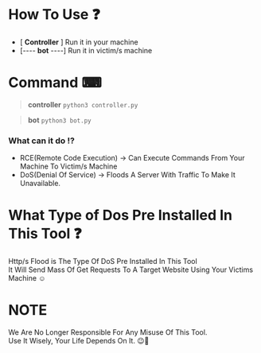 # How To Use ❓
- [ **Controller** ] Run it in your machine 
- [---- **bot** ----] Run it in victim/s machine

# Command ⌨
> **controller** `python3 controller.py`

> **bot** `python3 bot.py`

### What can it do ⁉
- RCE(Remote Code Execution) -> Can Execute Commands From Your Machine To Victim/s Machine
- DoS(Denial Of Service) -> Floods A Server With Traffic To Make It Unavailable.

# What Type of Dos Pre Installed In This Tool ❓
Http/s Flood is The Type Of DoS Pre Installed In This Tool <br>
It Will Send Mass Of Get Requests To A Target Website Using Your Victims Machine ☺

# NOTE
We Are No Longer Responsible For Any Misuse Of This Tool. <br>
Use It Wisely, Your Life Depends On It.  😉🙂
